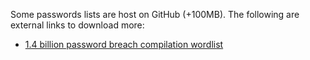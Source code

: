 Some passwords lists are host on GitHub (+100MB). The following are external links to download more:

- [1.4 billion password breach compilation wordlist](https://gist.github.com/scottlinux/9a3b11257ac575e4f71de811322ce6b3)

